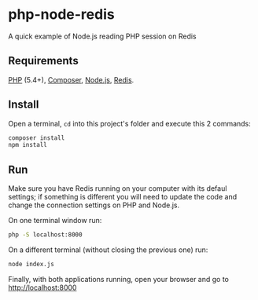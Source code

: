 php-node-redis
==============

A quick example of Node.js reading PHP session on Redis

Requirements
------------

[PHP](http://www.php.net/) (5.4+), [Composer](https://getcomposer.org/), [Node.js](http://nodejs.org/), [Redis](http://redis.io).

Install
-------

Open a terminal, `cd` into this project's folder and execute this 2 commands:

```sh
composer install
npm install
```

Run
---

Make sure you have Redis running on your computer with its defaul settings; if something is different you will need to update the code and change the connection settings on PHP and Node.js.

On one terminal window run: 

```sh
php -S localhost:8000
```

On a different terminal (without closing the previous one) run: 

```sh
node index.js
```

Finally, with both applications running, open your browser and go to [http://localhost:8000](http://localhost:8000)
